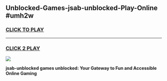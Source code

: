 
## Unblocked-Games-jsab-unblocked-Play-Online #umh2w
<h3>
<a href="https://news.freeplayer.one?title=jsab-unblocked&ref=3">CLICK TO PLAY</a></h3>
<hr>

<h3>
<a href="https://news.freeplayer.one?title=jsab-unblocked&ref=3">CLICK 2 PLAY</a>
  
</h3>

<a href="https://news.freeplayer.one?title=jsab-unblocked&ref=3"><img src="https://clearcache.store/games.png"></a>


**jsab-unblocked games unblocked: Your Gateway to Fun and Accessible Online Gaming**
